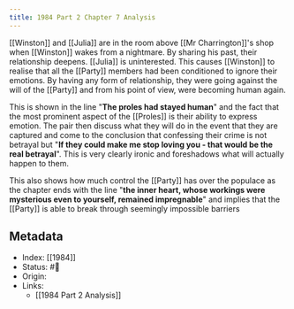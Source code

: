 ```yaml
---
title: 1984 Part 2 Chapter 7 Analysis
---
```

[[Winston]] and [[Julia]] are in the room above [[Mr Charrington]]'s shop when [[Winston]] wakes from a nightmare. By sharing his past, their relationship deepens. [[Julia]] is uninterested. This causes [[Winston]] to realise that all the [[Party]] members had been conditioned to ignore their emotions. By having any form of relationship, they were going against the will of the [[Party]] and from his point of view, were becoming human again.

This is shown in the line "**The proles had stayed human**" and the fact that the most prominent aspect of the [[Proles]] is their ability to express emotion. The pair then discuss what they will do in the event that they are captured and come to the conclusion that confessing their crime is not betrayal but "**If they could make me stop loving you - that would be the real betrayal**". This is very clearly ironic and foreshadows what will actually happen to them.

This also shows how much control the [[Party]] has over the populace as the chapter ends with the line "**the inner heart, whose workings were mysterious even to yourself, remained impregnable**" and implies that the [[Party]] is able to break through seemingly impossible barriers

## Metadata
- Index: [[1984]]
- Status: #🌲  
- Origin: 
- Links:
	- [[1984 Part 2 Analysis]]